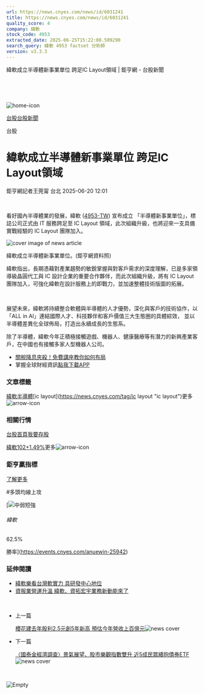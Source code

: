 ```yaml
---
url: https://news.cnyes.com/news/id/6031241
title: https://news.cnyes.com/news/id/6031241
quality_score: 4
company: 緯軟
stock_code: 4953
extracted_date: 2025-06-25T15:22:08.509290
search_query: 緯軟 4953 factset 分析師
version: v3.3.3
---
```


緯軟成立半導體新事業單位 跨足IC Layout領域 | 鉅亨網 - 台股新聞

‌

‌

![home-icon](/assets/icons/breadCrumb/symbol-icon-home.svg)

[台股](/news/cat/tw_stock)[台股新聞](/news/cat/tw_stock_news)

台股

# 緯軟成立半導體新事業單位 跨足IC Layout領域

鉅亨網記者王莞甯 台北 2025-06-20 12:01

‌

看好國內半導體業的發展，緯軟 ([4953-TW](https://www.cnyes.com/twstock/4953)) 宣布成立 「半導體新事業單位」，標誌公司正式由 IT 服務跨足至 IC Layout 領域，此次組織升級，也將迎來一支具備實戰經驗的 IC Layout 團隊加入。

![cover image of news article](/_next/image?url=https%3A%2F%2Fcimg.cnyes.cool%2Fprod%2Fnews%2F6031241%2Fl%2F873e92a1c226f20cc42ff12e6ce0efbe.jpg&w=3840&q=75)

緯軟成立半導體新事業單位。(鉅亨網資料照)

緯軟指出，長期憑藉對產業趨勢的敏銳掌握與對客戶需求的深度理解，已是多家領導級晶圓代工與 IC 設計企業的重要合作夥伴，而此次組織升級，將有 IC Layout 團隊加入，可強化緯軟在設計服務上的即戰力，並加速整體技術版圖的拓展。

‌

展望未來，緯軟將持續整合軟體與半導體的人才優勢，深化與客戶的技術協作，以「ALL in AI」連結國際人才、科技夥伴和客戶價值三大生態圈的具體綜效， 並以半導體差異化全球佈局，打造出永續成長的生態系。

除了半導體，緯軟今年正積極接觸遊戲、機器人、健康醫療等有潛力的新興產業客戶，在中國也有接觸多家人型機器人公司。

* [關稅降息夾殺！免費講座教你如何布局](https://www.rsc.com.tw/Cnyes_RSC/SeminarBooking2025InvestmentOutlook.aspx?utm_source=anue&utm_medium=usstocks_end)
* 掌握全球財經資訊[點我下載APP](http://www.cnyes.com/app/?utm_source=mweb&utm_medium=HamMenuBanner&utm_campaign=fixed&utm_content=entr)

### 文章標籤

[緯軟](https://news.cnyes.com/tag/緯軟 "緯軟")[半導體](https://news.cnyes.com/tag/半導體 "半導體")[ic layout](https://news.cnyes.com/tag/ic layout "ic layout")更多![arrow-icon](/assets/icons/arrows/arrow-down.svg)

### 相關行情

[台股首頁](https://www.cnyes.com/twstock)[我要存股](https://supr.link/8OHaU)

[緯軟102+1.49%](https://www.cnyes.com/twstock/4953)更多![arrow-icon](/assets/icons/arrows/arrow-down.svg)

### 鉅亨贏指標

[了解更多](https://events.cnyes.com/anuewin-25942)

#多頭均線上攻

[![中弱短強](/assets/icons/win-indicator/short-to-long.svg)

###### 緯軟

62.5%

勝率](https://events.cnyes.com/anuewin-25942)

### 延伸閱讀

* [緯軟樂看台灣軟實力 具研發中心地位](/news/id/5984472)
* [資服業營運升溫 緯軟、資拓宏宇業務新動能來了](/news/id/5855394)

‌

* 上一篇

  [櫻花建去年股利2.5元創5年新高 預估今年營收上百億元](/news/id/6031407)![news cover](https://cimg.cnyes.cool/prod/news/6031407/m/e8058202edff7f1f45509ac75c3526e4.jpg)
* 下一篇

  [〈國泰金經濟調查〉景氣展望、股市樂觀指數雙升 近5成民眾續抱債券ETF](/news/id/6030960)![news cover](https://cimg.cnyes.cool/prod/news/6030960/m/9b3203437d4a2dc2881772190d3c13df.jpg)

‌

![Empty](/assets/icons/skeleton/empty-image.svg)

‌